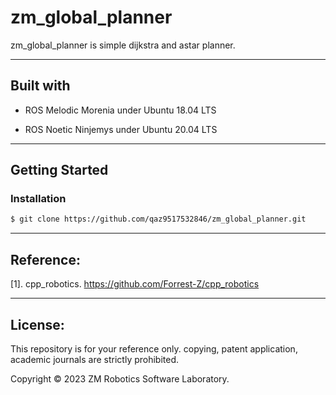 # zm_global_planner
zm_global_planner is simple dijkstra and astar planner.

------

## Built with

- ROS Melodic Morenia under Ubuntu 18.04 LTS

- ROS Noetic Ninjemys under Ubuntu 20.04 LTS

------

## Getting Started

### Installation

``` bash
$ git clone https://github.com/qaz9517532846/zm_global_planner.git
```

------

## Reference:

[1]. cpp_robotics. https://github.com/Forrest-Z/cpp_robotics

------

## License:

This repository is for your reference only. copying, patent application, academic journals are strictly prohibited.

Copyright © 2023 ZM Robotics Software Laboratory.
